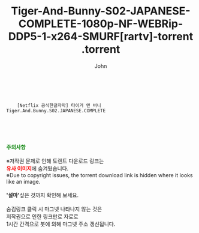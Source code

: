﻿---
layout: post
title:  "                   Tiger-And-Bunny-S02-JAPANESE-COMPLETE-1080p-NF-WEBRip-DDP5-1-x264-SMURF[rartv]-torrent                .torrent"
author: John
categories: [ 애니/만화 ]
tags: [  ]
image:  
description: "                   Tiger-And-Bunny-S02-JAPANESE-COMPLETE-1080p-NF-WEBRip-DDP5-1-x264-SMURF[rartv]-torrent                 torrent 정보 공유"
toc: true
toc_sticky: true
---

<br>

        [Netflix 공식한글자막] 타이거 앤 버니 Tiger.And.Bunny.S02.JAPANESE.COMPLETE  
    
<br><br><br>
<p data-ke-size="size16"><b><span style="color: green;">주의사항</span></b><br /><br />※저작권 문제로 인해 토렌트 다운로드 링크는<br /><b><span style="color: red;">유사 이미지</span></b>에 숨겨뒀습니다.<br />※Due to copyright issues, the torrent download link is hidden where it looks like an image.<br /><br /><b>'설마'</b>싶은 것까지 확인해 보세요.<br /><br />숨김링크 클릭 시 마그넷 나타나지 않는 것은<br />저작권으로 인한 링크만료 자료로<br />1시간 간격으로 봇에 의해 마그넷 주소 갱신됩니다.</p>
